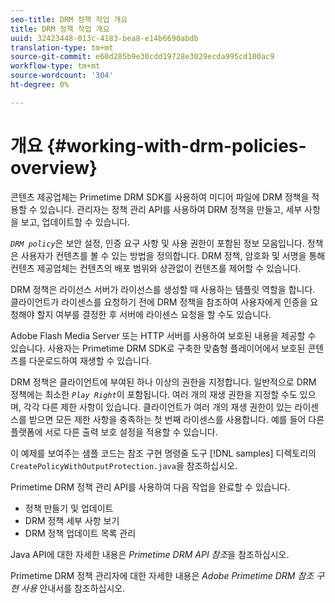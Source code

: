 ```yaml
---
seo-title: DRM 정책 작업 개요
title: DRM 정책 작업 개요
uuid: 32423448-013c-4183-bea8-e14b6690abdb
translation-type: tm+mt
source-git-commit: e60d285b9e30cdd19728e3029ecda995cd100ac9
workflow-type: tm+mt
source-wordcount: '304'
ht-degree: 0%

---
```



# 개요 {#working-with-drm-policies-overview}

콘텐츠 제공업체는 Primetime DRM SDK를 사용하여 미디어 파일에 DRM 정책을 적용할 수 있습니다. 관리자는 정책 관리 API를 사용하여 DRM 정책을 만들고, 세부 사항을 보고, 업데이트할 수 있습니다.

*`DRM policy`*&#x200B;은 보안 설정, 인증 요구 사항 및 사용 권한이 포함된 정보 모음입니다. 정책은 사용자가 컨텐츠를 볼 수 있는 방법을 정의합니다. DRM 정책, 암호화 및 서명을 통해 컨텐츠 제공업체는 컨텐츠의 배포 범위와 상관없이 컨텐츠를 제어할 수 있습니다.

DRM 정책은 라이선스 서버가 라이선스를 생성할 때 사용하는 템플릿 역할을 합니다. 클라이언트가 라이센스를 요청하기 전에 DRM 정책을 참조하여 사용자에게 인증을 요청해야 할지 여부를 결정한 후 서버에 라이센스 요청을 할 수도 있습니다.

Adobe Flash Media Server 또는 HTTP 서버를 사용하여 보호된 내용을 제공할 수 있습니다. 사용자는 Primetime DRM SDK로 구축한 맞춤형 플레이어에서 보호된 콘텐츠를 다운로드하여 재생할 수 있습니다.

DRM 정책은 클라이언트에 부여된 하나 이상의 권한을 지정합니다. 일반적으로 DRM 정책에는 최소한 *`Play Right`*&#x200B;이 포함됩니다. 여러 개의 재생 권한을 지정할 수도 있으며, 각각 다른 제한 사항이 있습니다. 클라이언트가 여러 개의 재생 권한이 있는 라이센스를 받으면 모든 제한 사항을 충족하는 첫 번째 라이센스를 사용합니다. 예를 들어 다른 플랫폼에 서로 다른 출력 보호 설정을 적용할 수 있습니다.

이 예제를 보여주는 샘플 코드는 참조 구현 명령줄 도구 [!DNL samples] 디렉토리의 `CreatePolicyWithOutputProtection.java`을 참조하십시오.

Primetime DRM 정책 관리 API를 사용하여 다음 작업을 완료할 수 있습니다.

* 정책 만들기 및 업데이트
* DRM 정책 세부 사항 보기
* DRM 정책 업데이트 목록 관리

Java API에 대한 자세한 내용은 *Primetime DRM API 참조*&#x200B;을 참조하십시오.

Primetime DRM 정책 관리자에 대한 자세한 내용은 *Adobe Primetime DRM 참조 구현 사용* 안내서를 참조하십시오.

